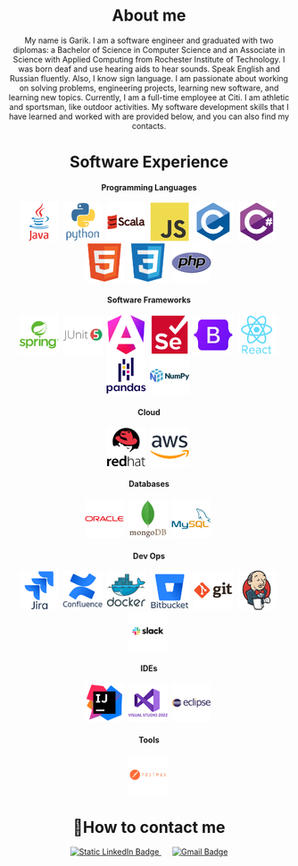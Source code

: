 <div align="center" >
    <!--   <a href="#"><img src="https://media.giphy.com/media/SWoSkN6DxTszqIKEqv/giphy.gif" width="350" height="200"/></a> -->
    <h1>About me </h1>
    <p>My name is Garik. I am a software engineer and graduated with two diplomas: a Bachelor of Science in Computer
        Science and an Associate in Science with Applied Computing from Rochester Institute of Technology. I was born
        deaf and use hearing aids to hear sounds. Speak English and Russian fluently. Also, I know sign language. I am
        passionate about working on solving problems, engineering projects, learning new software, and learning new
        topics. Currently, I am a full-time employee at Citi. I am athletic and sportsman, like outdoor activities. My
        software development skills that I have learned and worked with are provided below, and you can also find my
        contacts.</p>

</div>
<div align="center">
    <h1>Software Experience</h1>
    <h4>Programming Languages</h4>
    <a href="#"><img src="https://github.com/devicons/devicon/blob/master/icons/java/java-original-wordmark.svg"
                     title="Java" alt="Java" width="70" height="70"/></a>&nbsp;
    <a href="#"><img src="https://github.com/devicons/devicon/blob/master/icons/python/python-original-wordmark.svg"
                     title="Python" alt="Python" width="70" height="70"/></a>&nbsp;
    <a href="#"><img src="https://github.com/devicons/devicon/blob/master/icons/scala/scala-original-wordmark.svg"
                     title="Scala" alt="Scala" width="70" height="70"/></a>&nbsp;
    <a href="#"><img src="https://github.com/devicons/devicon/blob/master/icons/javascript/javascript-original.svg"
                     title="JavaScript" alt="JavaScript" width="70" height="70"/></a>&nbsp;
    <a href="#"><img src="https://github.com/devicons/devicon/blob/master/icons/c/c-original.svg" title="C" alt="C"
                     width="70" height="70"/></a>&nbsp;
    <a href="#"><img src="https://github.com/devicons/devicon/blob/master/icons/csharp/csharp-original.svg" title="C#"
                     alt="C#" width="70" height="70"/></a>&nbsp;
    <a href="#"><img src="https://github.com/devicons/devicon/blob/master/icons/html5/html5-original.svg" title="HTML5"
                     alt="HTML5" width="70" height="70"/></a>&nbsp;
    <a href="#"><img src="https://github.com/devicons/devicon/blob/master/icons/css3/css3-original.svg" title="CSS3"
                     alt="CSS3" width="70" height="70"/></a>&nbsp;
    <a href="#"><img src="https://github.com/devicons/devicon/blob/master/icons/php/php-original.svg" title="PHP"
                     alt="PHP" width="70" height="70"/></a>&nbsp;
    <h4>Software Frameworks</h4>
    <a href="#"><img src="https://github.com/devicons/devicon/blob/master/icons/spring/spring-original-wordmark.svg"
                     title="Spring" alt="Spring" width="70" height="70"/></a>&nbsp;
    <a href="#"><img src="https://github.com/devicons/devicon/blob/master/icons/junit/junit-original-wordmark.svg"
                     title="Junit5" alt="Junit5" width="70" height="70"/></a>&nbsp;
    <a href="#"><img src="https://github.com/devicons/devicon/blob/master/icons/angular/angular-original.svg"
                     title="Angular" alt="Angular" width="70" height="70"/></a>&nbsp;
    <a href="#"><img src="https://github.com/devicons/devicon/blob/master/icons/selenium/selenium-original.svg"
                     title="Selenium" alt="Selenium" width="70" height="70"/></a>&nbsp;
    <a href="#"><img src="https://github.com/devicons/devicon/blob/master/icons/bootstrap/bootstrap-original.svg"
                     title="Bootstrap" alt="Bootstrap" width="70" height="70"/></a>&nbsp;
    <a href="#"><img src="https://github.com/devicons/devicon/blob/master/icons/react/react-original-wordmark.svg"
                     title="React" alt="React" width="70" height="70"/></a>&nbsp;
    <a href="#"><img src="https://github.com/devicons/devicon/blob/master/icons/pandas/pandas-original-wordmark.svg"
                     title="pandas" alt="pandas" width="70" height="70"/></a>&nbsp;
    <a href="#"><img src="https://github.com/devicons/devicon/blob/master/icons/numpy/numpy-original-wordmark.svg"
                     title="NumPy" alt="NumPy" width="70" height="70"/></a>&nbsp;
    <h4>Cloud</h4>
    <a href="#"><img src="https://github.com/devicons/devicon/blob/master/icons/redhat/redhat-original-wordmark.svg"
                     title="Red Hat" alt="Red Hat" width="70" height="70"/></a>&nbsp;
    <a href="#"><img
            src="https://github.com/devicons/devicon/blob/master/icons/amazonwebservices/amazonwebservices-original-wordmark.svg"
            title="AWS" alt="AWS" width="70" height="70"/></a>&nbsp;
    <h4>Databases</h4>
    <a href="#"><img src="https://github.com/devicons/devicon/blob/master/icons/oracle/oracle-original.svg"
                     title="Oracle" alt="Oracle" width="70" height="70"/></a>&nbsp;
    <a href="#"><img src="https://github.com/devicons/devicon/blob/master/icons/mongodb/mongodb-original-wordmark.svg"
                     title="MongoDB" alt="MongoDB" width="70" height="70"/></a>&nbsp;
    <a href="#"><img src="https://github.com/devicons/devicon/blob/master/icons/mysql/mysql-original-wordmark.svg"
                     title="MySQL" alt="MySQL" width="70" height="70"/></a>&nbsp;
    <h4>Dev Ops</h4>
    <a href="#"><img src="https://github.com/devicons/devicon/blob/master/icons/jira/jira-original-wordmark.svg"
                     title="Jira" alt="Jira" width="70" height="70"/></a>&nbsp;
    <a href="#"><img
            src="https://github.com/devicons/devicon/blob/master/icons/confluence/confluence-original-wordmark.svg"
            title="Confluence" alt="Confluence" width="70" height="70"/></a>&nbsp;
    <a href="#"><img src="https://github.com/devicons/devicon/blob/master/icons/docker/docker-original-wordmark.svg"
                     title="Docker" alt="Docker" width="70" height="70"/></a>&nbsp;
    <a href="#"><img
            src="https://github.com/devicons/devicon/blob/master/icons/bitbucket/bitbucket-original-wordmark.svg"
            title="BitBukcet" alt="BitBucket" width="70" height="70"/></a>&nbsp;
    <a href="#"><img src="https://github.com/devicons/devicon/blob/master/icons/git/git-original-wordmark.svg"
                     title="Git" alt="Git" width="70" height="70"/></a>&nbsp;
    <a href="#"><img src="https://github.com/devicons/devicon/blob/master/icons/jenkins/jenkins-original.svg"
                     title="Jenkins" alt="Jenkins" width="70" height="70"/></a>&nbsp;
    <a href="#"><img src="https://github.com/devicons/devicon/blob/master/icons/slack/slack-original-wordmark.svg"
                     title="Slack" alt="Slack" width="70" height="70"/></a>&nbsp;
    <h4>IDEs</h4>
    <a href="#"><img src="https://github.com/devicons/devicon/blob/master/icons/intellij/intellij-original.svg"
                     title="IntelliJ" alt="IntelliJ" width="70" height="70"/></a>&nbsp;
    <a href="#"><img
            src="https://github.com/devicons/devicon/blob/master/icons/visualstudio/visualstudio-original-wordmark.svg"
            title="Visual Studio" alt="Visual Studio" width="70" height="70"/></a>&nbsp;
    <a href="#"><img src="https://github.com/devicons/devicon/blob/master/icons/eclipse/eclipse-original-wordmark.svg"
                     title="Eclipse" alt="Visual Studio" width="70" height="70"/></a>&nbsp;
    <h4>Tools</h4>
    <a href="#"><img src="https://github.com/devicons/devicon/blob/master/icons/postman/postman-original-wordmark.svg"
                     title="Postman" alt="Postman" width="70" height="70"/></a>&nbsp;
</div>
<div align="center">
    <h1>📱How to contact me</h1>
        <a href="https://www.linkedin.com/in/garikcareer">
            <img alt="Static LinkedIn Badge"
                 src="https://img.shields.io/static/v1?style=for-the-badge&logo=LinkedIn&logoColor=white&message=LinkedIn&labelColor=blue&label=%20&color=gray"
                 alt="LinkedIn Badge"/>
        </a>
        &nbsp;&nbsp;&nbsp;&nbsp;
        <a href="mailto:garikcareer@gmail.com">
            <img src="https://img.shields.io/static/v1?style=for-the-badge&logo=GMAIL&logoColor=RED&message=GMAIL&labelColor=white&label=%20&color=gray"
                 alt="Gmail Badge"/>
        </a>
</div>
